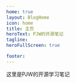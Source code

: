 ```yaml
---
home: true
layout: BlogHome
icon: home
title: 主页
heroText: PJW的开源笔记
tagline: 
heroFullScreen: true

footer: 
---
```


这里是PJW的开源学习笔记